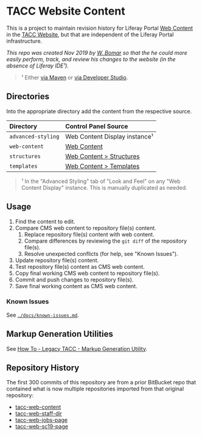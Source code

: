 # TACC Website Content

This is a project to maintain revision history for Liferay Portal [Web Content][lr-web-content] in the [TACC Website][tacc-website], but that are independent of the Liferay Portal infrastructure.

_This repo was created Nov 2019 by [W. Bomar][user-wb] so that the he could more easily perform, track, and review his changes to the website (in the absence of Liferay IDE¹)._

> ¹ Either [via Maven][lr-ide-maven] or [via Developer Studio][lr-ide-studio].

[lr-ide-maven]: https://help.liferay.com/hc/en-us/articles/360017872172-Using-Liferay-IDE-with-Maven "Liferay IDE with Maven"
[lr-ide-studio]: https://help.liferay.com/hc/en-us/articles/360018151491-Introduction-to-Liferay-IDE-and-Liferay-Developer-Studio "Liferay IDE and Liferay Developer Studio"
[lr-web-content]: https://portal.liferay.dev/docs/6-1/user/-/knowledge_base/u/web-content-management "Liferay Portal: Web Content Management"
[user-wb]: https://github.com/tacc-wbomar "Wesley B. of Communications, Media & Design"
[tacc-website]: https://www.tacc.utexas.edu "TACC Public Website"


## Directories

Into the appropriate directory add the content from the respective source.

| Directory | Control Panel Source |
| :- | :- |
| `advanced-styling` | Web Content Display instance¹ |
| `web-content` | [Web Content][cp-wc-content] |
| `structures` | [Web Content > Structures][cp-wc-structures] |
| `templates` | [Web Content > Templates][cp-wc-templates] |

> ¹ In the "Advanced Styling" tab of "Look and Feel" on any "Web Content Display" instance. This is manually duplicated as needed.

[cp-wc-content]: https://www.tacc.utexas.edu/group/control_panel/manage?p_p_id=15&p_p_lifecycle=0&p_p_state=maximized&p_p_mode=view&doAsGroupId=1084364&tabs1=web-content "Control Panel > Website > Web Content > Web Content"

[cp-wc-structures]: https://www.tacc.utexas.edu/group/control_panel/manage?p_p_id=15&p_p_lifecycle=0&p_p_state=maximized&p_p_mode=view&doAsGroupId=1084364&tabs1=structures "Control Panel > Website > Web Content > Structures"

[cp-wc-templates]: https://www.tacc.utexas.edu/group/control_panel/manage?p_p_id=15&p_p_lifecycle=0&p_p_state=maximized&p_p_mode=view&doAsGroupId=1084364&tabs1=templates "Control Panel > Website > Web Content > Templates"


## Usage

1. Find the content to edit.
2. Compare CMS web content to repository file(s) content.
    1. Replace repository file(s) content with web content.
    2. Compare differences by reviewing the `git diff` of the repository file(s).
    3. Resolve unexpected conflicts (for help, see "Known Issues").
3. Update repository file(s) content.
4. Test repository file(s) content as CMS web content.
5. Copy final working CMS web content to repository file(s).
6. Commit and push changes to repository file(s).
7. Save final working content as CMS web content.

### Known Issues

See [`./docs/known-issues.md`](./docs/known-issues.md).

## Markup Generation Utilities

See [How To - Legacy TACC - Markup Generation Utility](https://confluence.tacc.utexas.edu/x/AYGDC).


## Repository History

The first 300 commits of this repository are from a prior BitBucket repo that contained what is now multiple repositories imported from that original repository:

- [tacc-web-content](https://github.com/tacc-wbomar/tacc-web-content)
- [tacc-web-staff-dir](https://github.com/tacc-wbomar/tacc-web-staff-dir)
- [tacc-web-jobs-page](https://github.com/tacc-wbomar/tacc-web-jobs-page)
- [tacc-web-sc19-page](https://github.com/tacc-wbomar/tacc-web-sc19-page)
